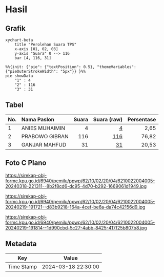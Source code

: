 # Hasil

## Grafik

```mermaid
xychart-beta
    title "Perolehan Suara TPS"
    x-axis [01, 02, 03]
    y-axis "Suara" 0 --> 116
    bar [4, 116, 31]
```

```mermaid
%%{init: {"pie": {"textPosition": 0.5}, "themeVariables": {"pieOuterStrokeWidth": "5px"}} }%%
pie showData
    "1" : 4
    "2" : 116
    "3" : 31
```

## Tabel

| No. | Nama Paslon    | Suara | Suara (raw) | Persentase |
|:--- |:-------------- | -----:| -----------:| ----------:|
| 1   | ANIES MUHAIMIN | 4     | [4][p-1]    | 2,65       |
| 2   | PRABOWO GIBRAN | 116   | [116][p-2]  | 76,82      |
| 3   | GANJAR MAHFUD  | 31    | [31][p-3]   | 20,53      |


[p-1]: https://github.com/gigit-pemilu/pemilu-2024-62-kalimantan-tengah/blob/main/pilpres/hitung-suara/sub/62-kalimantan-tengah/sub/10-gunung-mas/sub/02-kurun/sub/2004-teluk-nyatu/sub/005-tps/sub/paslon-1.txt
[p-2]: https://github.com/gigit-pemilu/pemilu-2024-62-kalimantan-tengah/blob/main/pilpres/hitung-suara/sub/62-kalimantan-tengah/sub/10-gunung-mas/sub/02-kurun/sub/2004-teluk-nyatu/sub/005-tps/sub/paslon-2.txt
[p-3]: https://github.com/gigit-pemilu/pemilu-2024-62-kalimantan-tengah/blob/main/pilpres/hitung-suara/sub/62-kalimantan-tengah/sub/10-gunung-mas/sub/02-kurun/sub/2004-teluk-nyatu/sub/005-tps/sub/paslon-3.txt

## Foto C Plano

https://sirekap-obj-formc.kpu.go.id/6940/pemilu/ppwp/62/10/02/20/04/6210022004005-20240318-221311--8b2f8cd6-dc95-4d70-b292-1669061d1949.jpg

https://sirekap-obj-formc.kpu.go.id/6940/pemilu/ppwp/62/10/02/20/04/6210022004005-20240219-191721--d83b9218-164a-4cef-be6a-da74c42156d9.jpg

https://sirekap-obj-formc.kpu.go.id/6940/pemilu/ppwp/62/10/02/20/04/6210022004005-20240219-191814--1d990cbd-5c27-4abb-8425-417f25b807b8.jpg


## Metadata

| Key        | Value               |
| ---------- | ------------------- |
| Time Stamp | 2024-03-18 22:30:00 |



